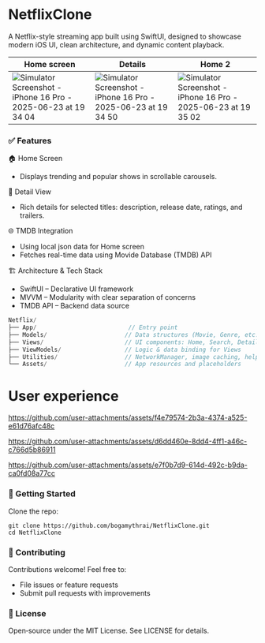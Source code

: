 # NetflixClone
A Netflix-style streaming app built using SwiftUI, designed to showcase modern iOS UI, clean architecture, and dynamic content playback.

|Home screen|Details|Home 2|
|--|--|--|
|![Simulator Screenshot - iPhone 16 Pro - 2025-06-23 at 19 34 04](https://github.com/user-attachments/assets/554006b1-5467-4435-a156-d5f5889e48e3)|![Simulator Screenshot - iPhone 16 Pro - 2025-06-23 at 19 34 50](https://github.com/user-attachments/assets/408c8e6b-45ee-4ee7-a1e3-0e1eb6c1b359)|![Simulator Screenshot - iPhone 16 Pro - 2025-06-23 at 19 35 02](https://github.com/user-attachments/assets/5ae9e8df-dad8-4878-a102-cd883e5ff797)|



### ✅ Features
🏠 Home Screen
- Displays trending and popular shows in scrollable carousels.

🎥 Detail View
- Rich details for selected titles: description, release date, ratings, and trailers.

🌐 TMDB Integration

- Using local json data for Home screen
- Fetches real-time data using Movide Database (TMDB) API


🏗️ Architecture & Tech Stack

- SwiftUI – Declarative UI framework
- MVVM – Modularity with clear separation of concerns
- TMDB API – Backend data source

```swift
Netflix/
├── App/                          // Entry point
├── Models/                      // Data structures (Movie, Genre, etc.)
├── Views/                       // UI components: Home, Search, Details, Downloads
├── ViewModels/                  // Logic & data binding for Views
├── Utilities/                   // NetworkManager, image caching, helpers
└── Assets/                      // App resources and placeholders
```


# User experience


https://github.com/user-attachments/assets/f4e79574-2b3a-4374-a525-e61d76afc48c



https://github.com/user-attachments/assets/d6dd460e-8dd4-4ff1-a46c-c766d5b86911



https://github.com/user-attachments/assets/e7f0b7d9-614d-492c-b9da-ca0fd08a77cc



### 🚀 Getting Started
Clone the repo:
```basg
git clone https://github.com/bogamythrai/NetflixClone.git
cd NetflixClone
```

### 🧩 Contributing
Contributions welcome! Feel free to:
- File issues or feature requests
- Submit pull requests with improvements

### 📄 License
Open‑source under the MIT License. See LICENSE for details.
